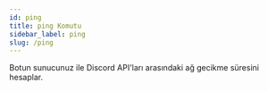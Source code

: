 ```yaml
---
id: ping
title: ping Komutu
sidebar_label: ping
slug: /ping
---
```

Botun sunucunuz ile Discord API'ları arasındaki ağ gecikme süresini hesaplar.